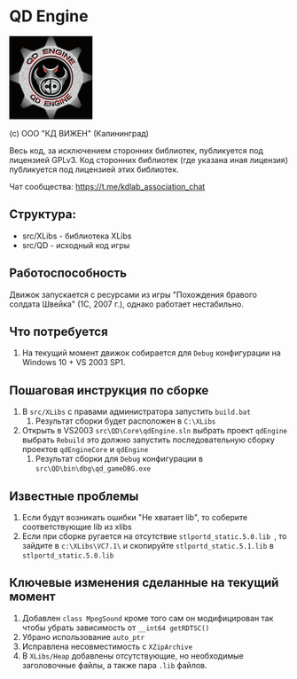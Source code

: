 # QD Engine

![qdEngine logo](qd_splash.png)

(с) ООО "КД ВИЖЕН" (Калининград)

Весь код, за исключением сторонних библиотек, публикуется под лицензией GPLv3. Код сторонних библиотек (где указана иная лицензия) публикуется под лицензией этих библиотек.

Чат сообщества: https://t.me/kdlab_association_chat

## Структура:
- src/XLibs - библиотека XLibs
- src/QD - исходный код игры

## Работоспособность
Движок запускается с ресурсами из игры "Похождения бравого солдата Швейка" (1С, 2007 г.), однако работает нестабильно.

## Что потребуется
1. На текущий момент движок собирается для `Debug` конфигурации на Windows 10 + VS 2003 SP1.

## Пошаговая инструкция по сборке
1. В `src/XLibs` с правами администратора запустить `build.bat`
   1. Результат сборки будет расположен в `C:\XLibs`
1. Открыть в VS2003 `src\QD\Core\qdEngine.sln` выбрать проект `qdEngine` выбрать `Rebuild` это должно запустить последовательную сборку проектов `qdEngineCore` и `qdEngine`
   1. Результат сборки для `Debug` конфигурации в `src\QD\bin\dbg\qd_gameDBG.exe`

## Известные проблемы
1. Если будут возникать ошибки "Не хватает lib", то соберите соответствующие lib из xlibs
1. Если при сборке ругается на отсутствие `stlportd_static.5.0.lib `, то зайдите в `c:\XLibs\VC7.1\` и скопируйте `stlportd_static.5.1.lib` в `stlportd_static.5.0.lib`

## Ключевые изменения сделанные на текущий момент
1. Добавлен `class MpegSound` кроме того сам он модифицирован так чтобы убрать зависимость от `__int64 getRDTSC()`
2. Убрано использование `auto_ptr`
3. Исправлена несовместимость с `XZipArchive`
4. В `XLibs/Heap` добавлены отсутствующие, но необходимые заголовочные файлы, а также пара `.lib` файлов.
